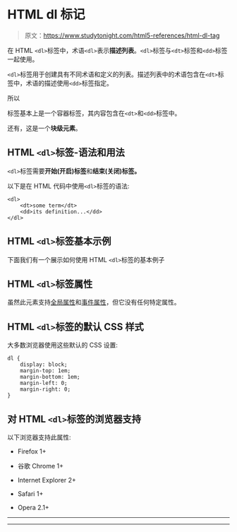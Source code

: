 # HTML dl 标记

> 原文：<https://www.studytonight.com/html5-references/html-dl-tag>

在 HTML `<dl>`标签中，术语`<dl>`表示**描述列表**。`<dl>`标签与`<dt>`标签和`<dd>`标签一起使用。

`<dl>`标签用于创建具有不同术语和定义的列表。描述列表中的术语包含在`<dt>`标签中，术语的描述使用`<dd>`标签指定。

所以

标签基本上是一个容器标签，其内容包含在`<dt>`和`<dd>`标签中。

还有，这是一个**块级元素**。

## HTML `<dl>`标签-语法和用法

`<dl>`标签需要**开始(开启)标签**和**结束(关闭)标签。**

以下是在 HTML 代码中使用`<dl>`标签的语法:

```
<dl>
    <dt>some term</dt>
    <dd>its definition...</dd>
</dl>
```

## HTML `<dl>`标签基本示例

下面我们有一个展示如何使用 HTML `<dl>`标签的基本例子

## HTML `<dl>`标签属性

虽然此元素支持[全局属性](https://www.studytonight.com/html5-references/html-global-attributes)和[事件属性](https://www.studytonight.com/html5-references/html-event-attributes)，但它没有任何特定属性。

## HTML `<dl>`标签的默认 CSS 样式

大多数浏览器使用这些默认的 CSS 设置:

```
dl {
    display: block;
    margin-top: 1em;
    margin-bottom: 1em;
    margin-left: 0;
    margin-right: 0;
}
```

## 对 HTML `<dl>`标签的浏览器支持

以下浏览器支持此属性:

*   Firefox 1+

*   谷歌 Chrome 1+

*   Internet Explorer 2+

*   Safari 1+

*   Opera 2.1+

* * *

* * *